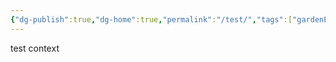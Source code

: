 ```yaml
---
{"dg-publish":true,"dg-home":true,"permalink":"/test/","tags":["gardenEntry"],"dgPassFrontmatter":true,"created":"2025-03-12T11:54:15.623+01:00","updated":"2025-03-12T13:05:51.708+01:00"}
---
```



test context